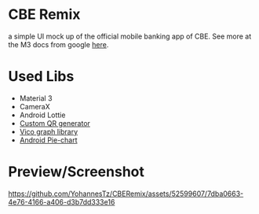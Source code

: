 # CBE Remix
a simple UI mock up of the official mobile banking app of CBE. See
more at the M3 docs from google [here](https://m3.material.io/).

# Used Libs
- Material 3
- CameraX 
- Android Lottie
- [Custom QR generator](https://github.com/alexzhirkevich/custom-qr-generator)
- [Vico graph library](https://github.com/patrykandpatrick/vico) 
- [Android Pie-chart](https://github.com/mahozad/android-pie-chart)

# Preview/Screenshot
https://github.com/YohannesTz/CBERemix/assets/52599607/7dba0663-4e76-4166-a406-d3b7dd333e16

